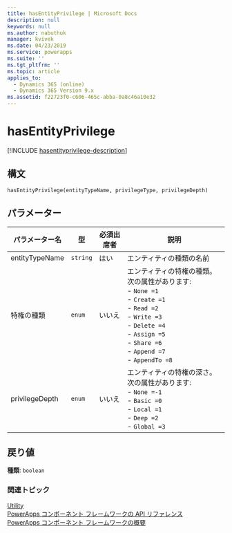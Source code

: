 ```yaml
---
title: hasEntityPrivilege | Microsoft Docs
description: null
keywords: null
ms.author: nabuthuk
manager: kvivek
ms.date: 04/23/2019
ms.service: powerapps
ms.suite: ''
ms.tgt_pltfrm: ''
ms.topic: article
applies_to:
  - Dynamics 365 (online)
  - Dynamics 365 Version 9.x
ms.assetid: f22723f0-c606-465c-abba-0a8c46a10e32
---
```


# <a name="hasentityprivilege"></a>hasEntityPrivilege

[!INCLUDE [hasentityprivilege-description](includes/hasentityprivilege-description.md)]

## <a name="syntax"></a>構文

`hasEntityPrivilege(entityTypeName, privilegeType, privilegeDepth)`

## <a name="parameters"></a>パラメーター

| パラメーター名|型|必須出席者|説明|
| ------------- |----|--------|-----------|
|entityTypeName|`string`|はい|エンティティの種類の名前|
|特権の種類|`enum`|いいえ|エンティティの特権の種類。 次の属性があります:<br/>- `None =1`<br/>- `Create =1` <br/>- `Read =2`<br/>- `Write =3`<br/>- `Delete =4`<br/>- `Assign =5`<br/>- `Share =6`<br/>- `Append =7`<br/>- `AppendTo =8`|
|privilegeDepth|`enum`|いいえ|エンティティの特権の深さ。 次の属性があります: <br/>- `None =-1`<br/>- `Basic =0`<br/>- `Local =1`<br/>- `Deep =2`<br/>- `Global =3`|

## <a name="return-value"></a>戻り値

**種類**: `boolean`

### <a name="related-topics"></a>関連トピック

[Utility](../utility.md)<br/>
[PowerApps コンポーネント フレームワークの API リファレンス](../../reference/index.md)<br/>
[PowerApps コンポーネント フレームワークの概要](../../overview.md)